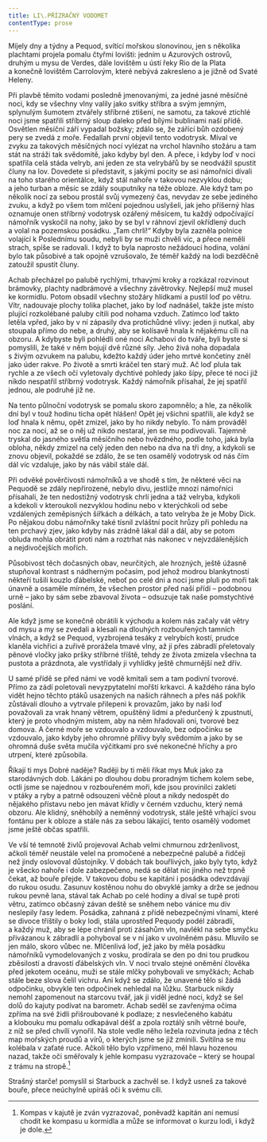```yaml
---
title: LI\.PŘÍZRAČNÝ VODOMET
contentType: prose
---
```


<section>

Míjely dny a týdny a Pequod, svítící mořskou slonovinou, jen s několika plachtami projela pomalu čtyřmi lovišti: jedním u Azurových ostrovů, druhým u mysu de Verdes, dále lovištěm u ústí řeky Rio de la Plata a konečně lovištěm Carrolovým, které nebývá zakresleno a je jižně od Svaté Heleny.

Při plavbě těmito vodami posledně jmenovanými, za jedné jasné měsíčné noci, kdy se všechny vlny valily jako svitky stříbra a svým jemným, splynulým šumotem ztvářely stříbrné ztišení, ne samotu, za takové ztichlé noci jsme spatřili stříbrný sloup daleko před bílými bublinami naší přídě. Osvětlen měsíční září vypadal božsky; zdálo se, že zářící bůh ozdobený pery se zvedá z moře. Fedallah první objevil tento vodotrysk. Míval ve zvyku za takových měsíčných nocí vylézat na vrchol hlavního stožáru a tam stát na stráži tak svědomitě, jako kdyby byl den. A přece, i kdyby loď v noci spatřila celá stáda velryb, ani jeden ze sta velrybářů by se neodvážil spustit čluny na lov. Dovedete si představit, s jakými pocity se asi námořníci dívali na toho starého orientálce, když stál nahoře v takovou nezvyklou dobu; a jeho turban a měsíc se zdály souputníky na téže obloze. Ale když tam po několik nocí za sebou prostál svůj vymezený čas, nevydav ze sebe jediného zvuku, a když po všem tom mlčení pojednou uslyšeli, jak jeho příšerný hlas oznamuje onen stříbrný vodotrysk ozářený měsícem, tu každý odpočívající námořník vyskočil na nohy, jako by se byl v ráhnoví zjevil okřídlený duch a volal na pozemskou posádku. „Tam chrlí!“ Kdyby byla zazněla polnice volající k Poslednímu soudu, nebyli by se muži chvěli víc, a přece neměli strach, spíše se radovali. I když to byla naprosto nežádoucí hodina, volání bylo tak působivé a tak opojně vzrušovalo, že téměř každý na lodi bezděčně zatoužil spustit čluny.

Achab přecházel po palubě rychlými, trhavými kroky a rozkázal rozvinout brámovky, plachty nadbrámové a všechny závětrovky. Nejlepší muž musel ke kormidlu. Potom obsadil všechny stožáry hlídkami a pustil loď po větru. Vítr, nadouvaje plochy tolika plachet, jako by loď nadnášel, takže jste místo plující rozkolébané paluby cítili pod nohama vzduch. Zatímco loď takto letěla vpřed, jako by v ní zápasily dva protichůdné vlivy: jeden ji nutkal, aby stoupala přímo do nebe, a druhý, aby se kolísavě hnala k nějakému cíli na obzoru. A kdybyste byli pohlédli oné noci Achabovi do tváře, byli byste si pomyslili, že také v něm bojují dvě různé síly. Jeho živá noha dopadala s živým ozvukem na palubu, kdežto každý úder jeho mrtvé končetiny zněl jako úder rakve. Po životě a smrti kráčel ten starý muž. Ač loď plula tak rychle a ze všech očí vyletovaly dychtivé pohledy jako šípy, přece té noci již nikdo nespatřil stříbrný vodotrysk. Každý námořník přísahal, že jej spatřil jednou, ale podruhé již ne.

Na tento půlnoční vodotrysk se pomalu skoro zapomnělo; a hle, za několik dní byl v touž hodinu ticha opět hlášen! Opět jej všichni spatřili, ale když se loď hnala k němu, opět zmizel, jako by ho nikdy nebylo. To nám prováděl noc za nocí, až se o něj už nikdo nestaral, jen se mu podivovali. Tajemně tryskal do jasného světla měsíčního nebo hvězdného, podle toho, jaká byla obloha, někdy zmizel na celý jeden den nebo na dva na tři dny, a kdykoli se znovu objevil, pokaždé se zdálo, že se ten osamělý vodotrysk od nás čím dál víc vzdaluje, jako by nás vábil stále dál.

Při odvěké pověrčivosti námořníků a ve shodě s tím, že některé věci na Pequodě se zdály nepřirozené, nebylo divu, jestliže mnozí námořníci přísahali, že ten nedostižný vodotrysk chrlí jedna a táž velryba, kdykoli a kdekoli v kteroukoli nezvyklou hodinu nebo v kterýchkoli od sebe vzdálených zeměpisných šířkách a délkách, a tato velryba že je Moby Dick. Po nějakou dobu námořníky také tísnil zvláštní pocit hrůzy při pohledu na ten prchavý zjev, jako kdyby nás zrádně lákal dál a dál, aby se potom obluda mohla obrátit proti nám a roztrhat nás nakonec v nejvzdálenějších a nejdivočejších mořích.

Působivost těch dočasných obav, neurčitých, ale hrozných, ještě úžasně stupňoval kontrast s nádherným počasím, pod jehož modrou blankytností někteří tušili kouzlo ďábelské, neboť po celé dni a noci jsme pluli po moři tak únavně a osaměle mírném, že všechen prostor před naší přídí – podobnou urně – jako by sám sebe zbavoval života – odsuzuje tak naše pomstychtivé poslání.

Ale když jsme se konečně obrátili k východu a kolem nás začaly vát větry od mysu a my se zvedali a klesali na dlouhých rozbouřených tamních vlnách, a když se Pequod, vyzbrojená tesáky z velrybích kostí, prudce klaněla vichřici a zuřivě prorážela tmavé vlny, až jí přes zábradlí přeletovaly pěnové vločky jako pršky stříbrné tříště, tehdy ze života zmizela všechna ta pustota a prázdnota, ale vystřídaly ji vyhlídky ještě chmurnější než dřív.

U samé přídě se před námi ve vodě kmitali sem a tam podivní tvorové. Přímo za zádí poletovali nevyzpytatelní mořští krkavci. A každého rána bylo vidět hejno těchto ptáků usazených na našich ráhnech a přes náš pokřik zůstávali dlouho a vytrvale přilepeni k provazům, jako by naši loď považovali za vrak hnaný větrem, opuštěný lidmi a předurčený k zpustnutí, který je proto vhodným místem, aby na něm hřadovali oni, tvorové bez domova. A černé moře se vzdouvalo a vzdouvalo, bez odpočinku se vzdouvalo, jako kdyby jeho ohromné přílivy byly svědomím a jako by se ohromná duše světa mučila výčitkami pro své nekonečné hříchy a pro utrpení, které způsobila.

Říkají ti mys Dobré naděje? Raději by ti měli říkat mys Muk jako za starodávných dob. Lákáni po dlouhou dobu proradným tichem kolem sebe, octli jsme se najednou v rozbouřeném moři, kde jsou provinilci zakleti v ptáky a ryby a patrně odsouzeni věčně plout a nikdy nedospět do nějakého přístavu nebo jen mávat křídly v černém vzduchu, který nemá obzoru. Ale klidný, sněhobílý a neměnný vodotrysk, stále ještě vrhající svou fontánu per k obloze a stále nás za sebou lákající, tento osamělý vodomet jsme ještě občas spatřili.

Ve vší té temnotě živlů projevoval Achab velmi chmurnou zdrženlivost, ačkoli téměř neustále velel na promočené a nebezpečné palubě a řidčeji než jindy oslovoval důstojníky. V dobách tak bouřlivých, jako byly tyto, když je všecko nahoře i dole zabezpečeno, nedá se dělat nic jiného než trpně čekat, až bouře přejde. V takovou dobu se kapitáni i posádka odevzdávají do rukou osudu. Zasunuv kostěnou nohu do obvyklé jamky a drže se jednou rukou pevně lana, stával tak Achab po celé hodiny a díval se tupě proti větru, zatímco občasný závan deště se sněhem nebo vánice mu div neslepily řasy ledem. Posádka, zahnaná z přídě nebezpečnými vlnami, které se divoce tříštily o boky lodi, stála uprostřed Pequody podél zábradlí, a každý muž, aby se lépe chránil proti zásahům vln, navlékl na sebe smyčku přivázanou k zábradlí a pohyboval se v ní jako v uvolněném pásu. Mluvilo se jen málo, skoro vůbec ne. Mlčenlivá loď, jež jako by měla posádku námořníků vymodelovaných z vosku, prodírala se den po dni tou prudkou zběsilostí a dravostí ďábelských vln. V noci trvalo stejné oněmění člověka před jekotem oceánu, muži se stále mlčky pohybovali ve smyčkách; Achab stále beze slova čelil vichru. Ani když se zdálo, že unavené tělo si žádá odpočinku, obvykle ten odpočinek nehledal na lůžku. Starbuck nikdy nemohl zapomenout na starcovu tvář, jak ji viděl jedné noci, když se šel dolů do kajuty podívat na barometr. Achab seděl se zavřenýma očima zpříma na své židli přišroubované k podlaze; z nesvlečeného kabátu a klobouku mu pomalu odkapával déšť a zpola roztálý sníh větrné bouře, z níž se před chvílí vynořil. Na stole vedle něho ležela rozvinuta jedna z těch map mořských proudů a vírů, o kterých jsme se již zmínili. Svítilna se mu kolébala v zaťaté ruce. Ačkoli tělo bylo vzpřímeno, měl hlavu hozenou nazad, takže oči směřovaly k jehle kompasu vyzrazovače – který se houpal z trámu na stropě.[^8]

Strašný starče! pomyslil si Starbuck a zachvěl se. I když usneš za takové bouře, přece neúchylně upíráš oči k svému cíli.

[^8]: Kompas v kajutě je zván vyzrazovač, poněvadž kapitán ani nemusí chodit ke kompasu u kormidla a může se informovat o kurzu lodi, i když je dole.

</section>
